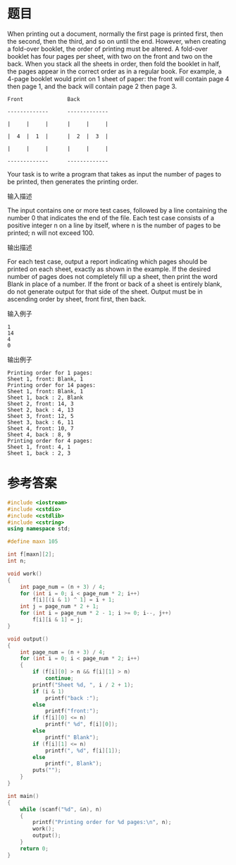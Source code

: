 # 题目
When printing out a document, normally the first page is printed first, then the second, then the third, and so on until the end. However, when creating a fold-over booklet, the order of printing must be altered. A fold-over booklet has four pages per sheet, with two on the front and two on the back. When you stack all the sheets in order, then fold the booklet in half, the pages appear in the correct order as in a regular book. For example, a 4-page booklet would print on 1 sheet of paper: the front will contain page 4 then page 1, and the back will contain page 2 then page 3.

```
Front              Back

-------------      -------------

|     |     |      |     |     |

|  4  |  1  |      |  2  |  3  |

|     |     |      |     |     |

-------------      -------------
```
Your task is to write a program that takes as input the number of pages to be printed, then generates the printing order.

输入描述

The input contains one or more test cases, followed by a line containing the number 0 that indicates the end of the file. Each test case consists of a positive integer n on a line by itself, where n is the number of pages to be printed; n will not exceed 100.

输出描述

For each test case, output a report indicating which pages should be printed on each sheet, exactly as shown in the example. If the desired number of pages does not completely fill up a sheet, then print the word Blank in place of a number. If the front or back of a sheet is entirely blank, do not generate output for that side of the sheet. Output must be in ascending order by sheet, front first, then back.

输入例子
```
1
14
4
0
```

输出例子

```
Printing order for 1 pages:
Sheet 1, front: Blank, 1
Printing order for 14 pages:
Sheet 1, front: Blank, 1
Sheet 1, back : 2, Blank
Sheet 2, front: 14, 3
Sheet 2, back : 4, 13
Sheet 3, front: 12, 5
Sheet 3, back : 6, 11
Sheet 4, front: 10, 7
Sheet 4, back : 8, 9
Printing order for 4 pages:
Sheet 1, front: 4, 1
Sheet 1, back : 2, 3
```
# 参考答案
```c++
#include <iostream>
#include <cstdio>
#include <cstdlib>
#include <cstring>
using namespace std;

#define maxn 105

int f[maxn][2];
int n;

void work()
{
    int page_num = (n + 3) / 4;
    for (int i = 0; i < page_num * 2; i++)
        f[i][(i & 1) ^ 1] = i + 1;
    int j = page_num * 2 + 1;
    for (int i = page_num * 2 - 1; i >= 0; i--, j++)
        f[i][i & 1] = j;
}

void output()
{
    int page_num = (n + 3) / 4;
    for (int i = 0; i < page_num * 2; i++)
    {
        if (f[i][0] > n && f[i][1] > n)
            continue;
        printf("Sheet %d, ", i / 2 + 1);
        if (i & 1)
            printf("back :");
        else
            printf("front:");
        if (f[i][0] <= n)
            printf(" %d", f[i][0]);
        else
            printf(" Blank");
        if (f[i][1] <= n)
            printf(", %d", f[i][1]);
        else
            printf(", Blank");
        puts("");
    }
}

int main()
{
    while (scanf("%d", &n), n)
    {
        printf("Printing order for %d pages:\n", n);
        work();
        output();
    }
    return 0;
}
